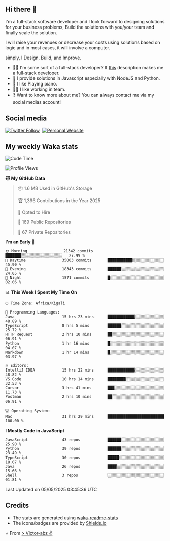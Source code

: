 ## Hi there 👋
I'm a full-stack software developer and I look forward to designing solutions for your business problems, Build the solutions with you/your team and finally scale the solution.

I will raise your revenues or decrease your costs using solutions based on logic and in most cases, it will involve a computer.

simply, I Design, Build, and Improve.

- 👨‍💻 I'm some sort of a full-stack developer? If [this](https://www.w3schools.com/whatis/whatis_fullstack.asp) description makes me a full-stack developer.
- 🌱 I provide solutions in Javascript especially with NodeJS and Python. 
- 🎹 I like Playing piano.
- 👯‍♀️ I like working in team.
- ❓ Want to know more about me? You can always contact me via my social medias account!

## Social media
[![Twitter Follow](https://img.shields.io/twitter/follow/vicky_abz?color=%231DA1F2&label=Twitter&style=for-the-badge&logo=twitter&logoColor=ffffff)](https://twitter.com/vicky_abz)
‎‎ [![Personal Website](https://img.shields.io/static/v1?label=visit&message=victor-abz.com&color=%235F021F&style=for-the-badge)](https://victor-abz.com/)

## My weekly Waka stats
<!--START_SECTION:waka-->
![Code Time](http://img.shields.io/badge/Code%20Time-1%2C494%20hrs%2034%20mins-blue)

![Profile Views](http://img.shields.io/badge/Profile%20Views-0-blue)

**🐱 My GitHub Data** 

> 📦 1.6 MB Used in GitHub's Storage 
 > 
> 🏆 1,396 Contributions in the Year 2025
 > 
> 💼 Opted to Hire
 > 
> 📜 169 Public Repositories 
 > 
> 🔑 67 Private Repositories 
 > 
**I'm an Early 🐤** 

```text
🌞 Morning                21342 commits       ███████░░░░░░░░░░░░░░░░░░   27.99 % 
🌆 Daytime                35003 commits       ███████████░░░░░░░░░░░░░░   45.90 % 
🌃 Evening                18343 commits       ██████░░░░░░░░░░░░░░░░░░░   24.05 % 
🌙 Night                  1571 commits        █░░░░░░░░░░░░░░░░░░░░░░░░   02.06 % 
```


📊 **This Week I Spent My Time On** 

```text
🕑︎ Time Zone: Africa/Kigali

💬 Programming Languages: 
Java                     15 hrs 23 mins      ████████████░░░░░░░░░░░░░   48.89 % 
TypeScript               8 hrs 5 mins        ██████░░░░░░░░░░░░░░░░░░░   25.72 % 
HTTP Request             2 hrs 10 mins       ██░░░░░░░░░░░░░░░░░░░░░░░   06.91 % 
Python                   1 hr 16 mins        █░░░░░░░░░░░░░░░░░░░░░░░░   04.07 % 
Markdown                 1 hr 14 mins        █░░░░░░░░░░░░░░░░░░░░░░░░   03.97 % 

🔥 Editors: 
IntelliJ IDEA            15 hrs 22 mins      ████████████░░░░░░░░░░░░░   48.82 % 
VS Code                  10 hrs 14 mins      ████████░░░░░░░░░░░░░░░░░   32.53 % 
Cursor                   3 hrs 41 mins       ███░░░░░░░░░░░░░░░░░░░░░░   11.73 % 
Postman                  2 hrs 10 mins       ██░░░░░░░░░░░░░░░░░░░░░░░   06.91 % 

💻 Operating System: 
Mac                      31 hrs 29 mins      █████████████████████████   100.00 % 
```

**I Mostly Code in JavaScript** 

```text
JavaScript               43 repos            ██████░░░░░░░░░░░░░░░░░░░   25.90 % 
Python                   39 repos            ██████░░░░░░░░░░░░░░░░░░░   23.49 % 
TypeScript               30 repos            █████░░░░░░░░░░░░░░░░░░░░   18.07 % 
Java                     26 repos            ████░░░░░░░░░░░░░░░░░░░░░   15.66 % 
Shell                    3 repos             ░░░░░░░░░░░░░░░░░░░░░░░░░   01.81 % 
```




 Last Updated on 05/05/2025 03:45:36 UTC
<!--END_SECTION:waka-->

## Credits
- The stats are generated using [waka-readme-stats](https://github.com/anmol098/waka-readme-stats)
- The icons/badges are provided by [Shields.io](https://shields.io/)

⭐️ From [> Victor-abz ✌](https://victor-abz.com/)
